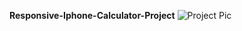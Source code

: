 **Responsive-Iphone-Calculator-Project**
![Project Pic](https://github.com/user-attachments/assets/1451ceb0-dfaf-4e53-b041-6db77e424bed)
